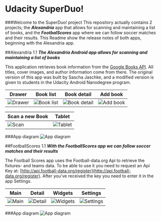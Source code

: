 # Udacity SuperDuo!


###Welcome to the SuperDuo! project
This repository actually contains 2 projects; the _**Alexandria**_ app that allows for scanning and maintaining a list of books, and the _**FootbalScores**_ app where we can follow soccer matches and their results. This Readme show the release notes of both apps, beginning with the Alexandria app.


##Alexandria 1.1
_**The Alexandria Android app allows for scanning and maintaining a list of books**_

This application retrieves book information from the [Google Books API](https://developers.google.com/books/). All titles, cover images, and author information come from there. The original version of this app was built by Sascha Jaschke, and a modified version is given to students in the Udacity Android Nanodegree program.

|Drawer|Book list|Book detail|Add book|
|---|---|---|---|
| ![Drawer](../master/art/alexandria_4.png?raw=true "Drawer") | ![Book list](../master/art/alexandria_3.png?raw=true?raw=true "Book list") |![Book detail](../master/art/alexandria_2.png?raw=true "Book detail")|![Add book](../master/art/alexandria_1.png?raw=true "Add book")|

|Scan a new Book|Tablet|
|---|---|
|![Scan](../master/art/alexandria_5.png?raw=true "Scan")|![Tablet](../master/art/alexandria_7.png?raw=true "Tablet")|





###App diagram
![App diagram](../master/art/Alexandria.P3.2.png?raw=true "App diagram")


##FootballScores 1.1
_**With the FootballScores app we can follow soccer matches and their results**_


The Football Scores app uses the Football-data.org Api to retrieve the fixtures- and teams data. To be able to use it you need to request an Api Key at: [http://api.football-data.org/register](http://api.football-data.org/register). After you've received the key you need to enter it in the app Settings.

|Main|Detail|Widgets|Settings|
|---|---|---|---|
| ![Main](../master/art/football_1.png?raw=true  "Main") | ![Detail](../master/art/football_2.png?raw=true  "Detail") |![Widgets](../master/art/football_4.png?raw=true  "Widgets")|![Settings](../master/art/football_3.png?raw=true  "Settings")|





###App diagram
![App diagram](../master/art/FootballScores.P3.2.png?raw=true  "App diagram")








